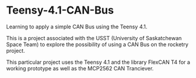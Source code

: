 # Teensy-4.1-CAN-Bus
Learning to apply a simple CAN Bus using the Teensy 4.1.

This is a project associated with the USST (University of Saskatchewan Space Team) to explore
the possibility of using a CAN Bus on the rocketry project.

This particular project uses the Teensy 4.1 and the library FlexCAN T4 for a working prototype as well as the MCP2562 CAN Tranciever.
